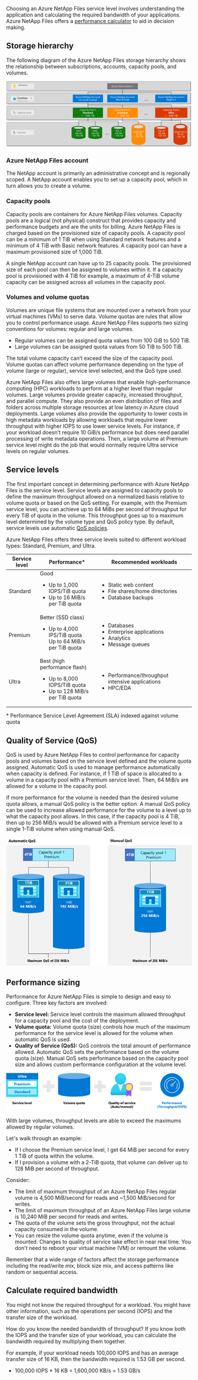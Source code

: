 Choosing an Azure NetApp Files service level involves understanding the application and calculating the required bandwidth of your applications. Azure NetApp Files offers a [performance calculator](https://aka.ms/anfcalc) to aid in decision making.

## Storage hierarchy

The following diagram of the Azure NetApp Files storage hierarchy shows the relationship between subscriptions, accounts, capacity pools, and volumes.

![Diagram of Azure NetApp Files storage hierarchy showing the relationship between subscriptions, accounts, capacity pools, and volumes.](../media/02-storage-hierarchy.png)

### Azure NetApp Files account

The NetApp account is primarily an administrative concept and is regionally scoped. A NetApp account enables you to set up a capacity pool, which in turn allows you to create a volume.

### Capacity pools

Capacity pools are containers for Azure NetApp Files volumes. Capacity pools are a logical (not physical) construct that provides capacity and performance budgets and are the units for billing. Azure NetApp Files is charged based on the provisioned size of capacity pools. A capacity pool can be a minimum of 1 TiB when using Standard network features and a minimum of 4 TiB with Basic network features. A capacity pool can have a maximum provisioned size of 1,000 TiB.

A single NetApp account can have up to 25 capacity pools. The provisioned size of each pool can then be assigned to volumes within it. If a capacity pool is provisioned with 4 TiB for example, a maximum of 4-TiB volume capacity can be assigned across all volumes in the capacity pool.

### Volumes and volume quotas

Volumes are unique file systems that are mounted over a network from your virtual machines (VMs) to serve data. Volume quotas are rules that allow you to control performance usage. Azure NetApp Files supports two sizing conventions for volumes: regular and large volumes.

- Regular volumes can be assigned quota values from 100 GiB to 500 TiB.
- Large volumes can be assigned quota values from 50 TiB to 500 TiB.

The total volume capacity can’t exceed the size of the capacity pool. Volume quotas can affect volume performance depending on the type of volume (large or regular), service level selected, and the QoS type used.

Azure NetApp Files also offers large volumes that enable high-performance computing (HPC) workloads to perform at a higher level than regular volumes. Large volumes provide greater capacity, increased throughput, and parallel compute. They also provide an even distribution of files and folders across multiple storage resources at low latency in Azure cloud deployments. Large volumes also provide the opportunity to lower costs in high metadata workloads by allowing workloads that require lower throughput with higher IOPS to use lower service levels. For instance, if your workload doesn’t require 10 GiB/s performance but does need parallel processing of write metadata operations. Then, a large volume at Premium service level might do the job that would normally require Ultra service levels on regular volumes.

## Service levels

The first important concept in determining performance with Azure NetApp Files is the service level. Service levels are assigned to capacity pools to define the maximum throughput allowed on a normalized basis relative to volume quota or based on the QoS setting. For example, with the Premium service level, you can achieve up to 64 MiBs per second of throughput for every TiB of quota in the volume. This throughput goes up to a maximum level determined by the volume type and QoS policy type. By default, service levels use automatic [QoS policies](#quality-of-service-qos).

Azure NetApp Files offers three service levels suited to different workload types: Standard, Premium, and Ultra.

| Service level | Performance* | Recommended workloads |
| - | - | - | 
| Standard | Good <ul><li>Up to 1,000 IOPS/TiB quota</li><li>Up to 16 MiB/s per TiB quota</li></ul> | <ul><li>Static web content</li><li>File shares/home directories</li><li>Database backups</li></ul> |
| Premium | Better (SSD class) <ul><li>Up to 4,000 IPS/TiB quota</li>Up to 64 MiB/s per TiB quota</li></ul> | <ul><li>Databases</li><li>Enterprise applications</li><li>Analytics</li><li>Message queues</li></ul> |
| Ultra |  Best (high performance flash) <ul><li>Up to 8,000 IOPS/TiB quota</li><li>Up to 128 MiB/s per TiB quota</li></ul> | <ul><li>Performance/throughput intensive applications</li><li>HPC/EDA</li></ul> |

\* Performance Service Level Agreement (SLA) indexed against volume quota

## Quality of Service (QoS)

QoS is used by Azure NetApp Files to control performance for capacity pools and volumes based on the service level defined and the volume quota assigned. Automatic QoS is used to manage performance automatically when capacity is defined. For instance, if 1 TiB of space is allocated to a volume in a capacity pool with a Premium service level. Then, 64 MiB/s are allowed for a volume in the capacity pool.

If more performance for the volume is needed than the desired volume quota allows, a manual QoS policy is the better option. A manual QoS policy can be used to increase allowed performance for the volume to a level up to what the capacity pool allows. In this case, if the capacity pool is 4 TiB, then up to 256 MiB/s would be allowed with a Premium service level to a single 1-TiB volume when using manual QoS.

![Diagram comparing manual and automatic QoS.](../media/02-quality-service-diagram.png)

## Performance sizing

Performance for Azure NetApp Files is simple to design and easy to configure. Three key factors are involved:

- **Service level:** Service level controls the maximum allowed throughput for a capacity pool and the cost of the deployment.
- **Volume quota:** Volume quota (size) controls how much of the maximum performance for the service level is allowed for the volume when automatic QoS is used.
- **Quality of Service (QoS):** QoS controls the total amount of performance allowed. Automatic QoS sets the performance based on the volume quota (size). Manual QoS sets performance based on the capacity pool size and allows custom performance configuration at the volume level.

![Image showing icons for service level, volume quota, and QoS.](../media/02-decision-equation.png)

With large volumes, throughput levels are able to exceed the maximums allowed by regular volumes. 

Let's walk through an example:

- If I choose the Premium service level, I get 64 MiB per second for every 1 TiB of quota within the volume.
- If I provision a volume with a 2-TiB quota, that volume can deliver up to 128 MiB per second of throughput.

Consider:

- The limit of maximum throughput of an Azure NetApp Files regular volume is 4,500 MiB/second for reads and ~1,500 MiB/second for writes.
- The limit of maximum throughput of an Azure NetApp Files large volume is 10,240 MiB per second for reads and writes.
- The quota of the volume sets the gross throughput, not the actual capacity consumed in the volume.
- You can resize the volume quota anytime, even if the volume is mounted. Changes to quality of service take effect in near real time. You don't need to reboot your virtual machine (VM) or remount the volume.

Remember that a wide range of factors affect the storage performance including the read/write mix, block size mix, and access patterns like random or sequential access.

## Calculate required bandwidth

You might not know the required throughput for a workload. You might have other information, such as the operations per second (IOPS) and the transfer size of the workload.

How do you know the needed bandwidth of throughput? If you know both the IOPS and the transfer size of your workload, you can calculate the bandwidth required by multiplying them together.

For example, if your workload needs 100,000 IOPS and has an average transfer size of 16 KB, then the bandwidth required is 1.53 GB per second.

- 100,000 IOPS * 16 KB = 1,600,000 KB/s = 1.53 GB/s
